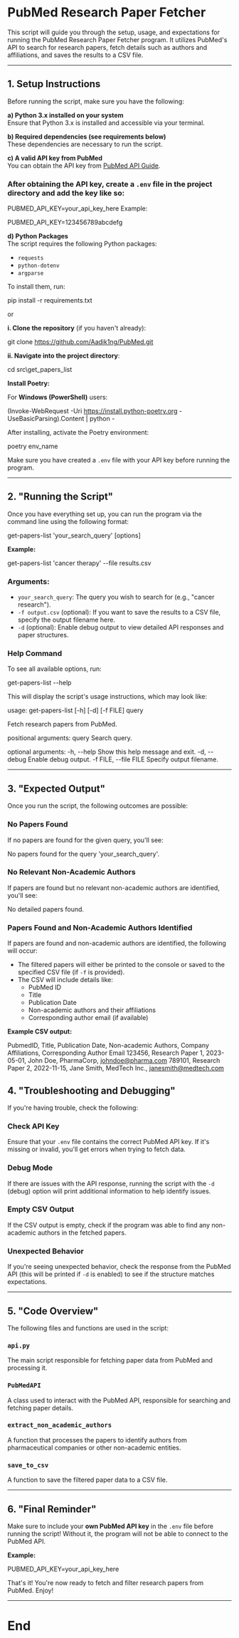 # PubMed Research Paper Fetcher

This script will guide you through the setup, usage, and expectations for running the PubMed Research Paper Fetcher program. It utilizes PubMed's API to search for research papers, fetch details such as authors and affiliations, and saves the results to a CSV file.

---

## 1. Setup Instructions

Before running the script, make sure you have the following:

**a) Python 3.x installed on your system**  
Ensure that Python 3.x is installed and accessible via your terminal.

**b) Required dependencies (see requirements below)**  
These dependencies are necessary to run the script.

**c) A valid API key from PubMed**  
You can obtain the API key from [PubMed API Guide](https://www.ncbi.nlm.nih.gov/books/NBK25501/).

### After obtaining the API key, create a `.env` file in the project directory and add the key like so:
PUBMED_API_KEY=your_api_key_here
Example:

PUBMED_API_KEY=123456789abcdefg



**d) Python Packages**  
The script requires the following Python packages:
- `requests`
- `python-dotenv`
- `argparse`

To install them, run:

pip install -r requirements.txt



or

**i. Clone the repository** (if you haven't already):

git clone https://github.com/Aadik1ng/PubMed.git



**ii. Navigate into the project directory**:

cd src\get_papers_list



**Install Poetry:**

For **Windows (PowerShell)** users:

(Invoke-WebRequest -Uri https://install.python-poetry.org -UseBasicParsing).Content | python -



After installing, activate the Poetry environment:

poetry env_name



Make sure you have created a `.env` file with your API key before running the program.

---

## 2. "Running the Script"

Once you have everything set up, you can run the program via the command line using the following format:

get-papers-list 'your_search_query' [options]



**Example:**

get-papers-list 'cancer therapy' --file results.csv



### Arguments:
- `your_search_query`: The query you wish to search for (e.g., "cancer research").
- `-f output.csv` (optional): If you want to save the results to a CSV file, specify the output filename here.
- `-d` (optional): Enable debug output to view detailed API responses and paper structures.

### Help Command
To see all available options, run:

get-papers-list --help



This will display the script's usage instructions, which may look like:

usage: get-papers-list [-h] [-d] [-f FILE] query

Fetch research papers from PubMed.

positional arguments: query Search query.

optional arguments: -h, --help Show this help message and exit. -d, --debug Enable debug output. -f FILE, --file FILE Specify output filename.



---

## 3. "Expected Output"

Once you run the script, the following outcomes are possible:

### No Papers Found
If no papers are found for the given query, you'll see:

No papers found for the query 'your_search_query'.


### No Relevant Non-Academic Authors
If papers are found but no relevant non-academic authors are identified, you'll see:

No detailed papers found.



### Papers Found and Non-Academic Authors Identified
If papers are found and non-academic authors are identified, the following will occur:
- The filtered papers will either be printed to the console or saved to the specified CSV file (if `-f` is provided).
- The CSV will include details like:
  - PubMed ID
  - Title
  - Publication Date
  - Non-academic authors and their affiliations
  - Corresponding author email (if available)

**Example CSV output:**

PubmedID, Title, Publication Date, Non-academic Authors, Company Affiliations, Corresponding Author Email 123456, Research Paper 1, 2023-05-01, John Doe, PharmaCorp, johndoe@pharma.com 789101, Research Paper 2, 2022-11-15, Jane Smith, MedTech Inc., janesmith@medtech.com





## 4. "Troubleshooting and Debugging"

If you're having trouble, check the following:

### Check API Key
Ensure that your `.env` file contains the correct PubMed API key. If it's missing or invalid, you'll get errors when trying to fetch data.

### Debug Mode
If there are issues with the API response, running the script with the `-d` (debug) option will print additional information to help identify issues.

### Empty CSV Output
If the CSV output is empty, check if the program was able to find any non-academic authors in the fetched papers.

### Unexpected Behavior
If you're seeing unexpected behavior, check the response from the PubMed API (this will be printed if `-d` is enabled) to see if the structure matches expectations.

---

## 5. "Code Overview"

The following files and functions are used in the script:

### `api.py`
The main script responsible for fetching paper data from PubMed and processing it.

### `PubMedAPI`
A class used to interact with the PubMed API, responsible for searching and fetching paper details.

### `extract_non_academic_authors`
A function that processes the papers to identify authors from pharmaceutical companies or other non-academic entities.

### `save_to_csv`
A function to save the filtered paper data to a CSV file.

---

## 6. "Final Reminder"

Make sure to include your **own PubMed API key** in the `.env` file before running the script! Without it, the program will not be able to connect to the PubMed API.

**Example:**

PUBMED_API_KEY=your_api_key_here


That's it! You're now ready to fetch and filter research papers from PubMed. Enjoy!

---

# End
